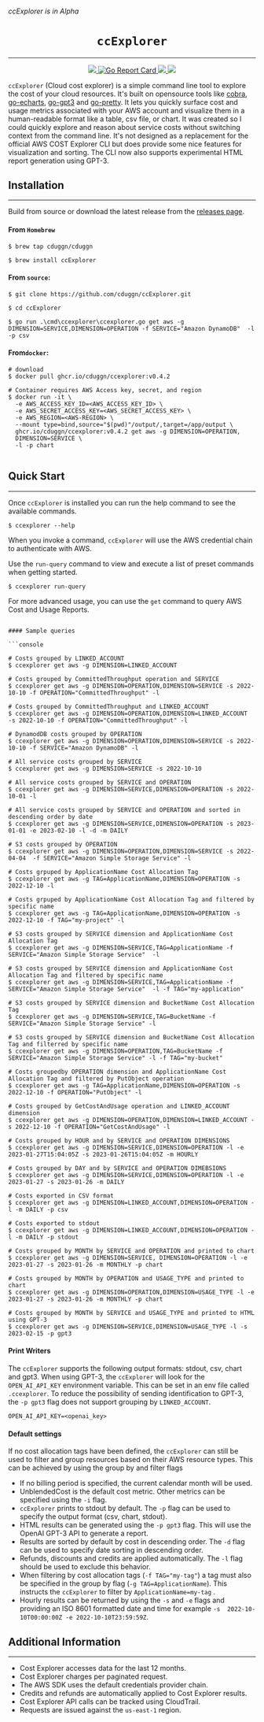 ###### ccExplorer is in Alpha

<h1 align="center"><code>ccExplorer</code></h1>

<hr>
<div align="center">
<a href="https://github.com/cduggn/ccExplorer/actions" 
alt="goreleaser status">
<img src="https://github.com/cduggn/ccExplorer/actions/workflows/release.yml/badge.svg">
</a>
<a href="https://goreportcard.com/report/github.com/cduggn/ccexplorer">
    <img src="https://goreportcard.com/badge/github.com/cduggn/ccexplorer" alt="Go Report Card">
</a>
<a href="https://github.com/cduggn/ccExplorer/actions" 
alt="CodeQL status">
<img src="https://github.com/cduggn/ccExplorer/actions/workflows/codeql.yml/badge.svg">
</a>
<a href="https://github.com/cduggn/ccExplorer/releases" 
alt="release status">
<img src="https://img.shields.io/github/v/release/cduggn/ccExplorer">
</a>


</div>

`ccExplorer` (Cloud cost explorer) is a simple command line tool to explore the 
cost of your cloud resources. It's built on opensource tools like [cobra](https://github.com/spf13/cobra),
[go-echarts](https://github.com/go-echarts/go-echarts), [go-gpt3](https://github.com/sashabaranov/go-gpt3) and [go-pretty](https://github.com/jedib0t/go-pretty).
It lets you quickly surface cost and usage metrics associated with your AWS 
account and visualize them in a human-readable format like a table, csv file, 
or chart.  It was created so I could quickly explore and reason about service costs without switching context from the command line.
It's not designed as a replacement for the official AWS COST Explorer CLI 
but does provide some nice features for visualization and sorting. The CLI 
now also supports experimental HTML report generation using GPT-3.


Installation
------------
<hr>

Build from source or download the latest release from the [releases page](https://github.com/cduggn/ccExplorer/releases).

#### From `Homebrew`

```console
$ brew tap cduggn/cduggn

$ brew install ccExplorer
```

#### From `source`:

```console
$ git clone https://github.com/cduggn/ccExplorer.git

$ cd ccExplorer 

$ go run .\cmd\ccexplorer\ccexplorer.go get aws -g DIMENSION=SERVICE,DIMENSION=OPERATION -f SERVICE="Amazon DynamoDB"  -l -p csv
```

#### From`docker`:

```console
# download
$ docker pull ghcr.io/cduggn/ccexplorer:v0.4.2

# Container requires AWS Access key, secret, and region
$ docker run -it \
  -e AWS_ACCESS_KEY_ID=<AWS_ACCESS_KEY_ID> \
  -e AWS_SECRET_ACCESS_KEY=<AWS_SECRET_ACCESS_KEY> \
  -e AWS_REGION=<AWS-REGION> \
  --mount type=bind,source="$(pwd)"/output/,target=/app/output \
  ghcr.io/cduggn/ccexplorer:v0.4.2 get aws -g DIMENSION=OPERATION,
  DIMENSION=SERVICE \
  -l -p chart
  
```

Quick Start
-----------
<hr>

Once `ccExplorer` is installed you can run the help command to see the 
available commands.

```console
$ ccexplorer --help
```
When you invoke a command, `ccExplorer` will use the AWS 
credential chain to authenticate with AWS.

Use the `run-query` command to view and execute a list of preset commands when getting started.

```console
$ ccexplorer run-query
```

For more advanced usage, you can use the `get` command to query AWS Cost and Usage Reports.

```console

#### Sample queries

```console

# Costs grouped by LINKED_ACCOUNT 
$ ccexplorer get aws -g DIMENSION=LINKED_ACCOUNT

# Costs grouped by CommittedThroughput operation and SERVICE
$ ccexplorer get aws -g DIMENSION=OPERATION,DIMENSION=SERVICE -s 2022-10-10 -f OPERATION="CommittedThroughput" -l

# Costs grouped by CommittedThroughput and LINKED_ACCOUNT
$ ccexplorer get aws -g DIMENSION=OPERATION,DIMENSION=LINKED_ACCOUNT  -s 2022-10-10 -f OPERATION="CommittedThroughput" -l

# DynamodDB costs grouped by OPERATION
$ ccexplorer get aws -g DIMENSION=OPERATION,DIMENSION=SERVICE -s 2022-10-10 -f SERVICE="Amazon DynamoDB" -l

# All service costs grouped by SERVICE
$ ccexplorer get aws -g DIMENSION=SERVICE -s 2022-10-10

# All service costs grouped by SERVICE and OPERATION
$ ccexplorer get aws -g DIMENSION=SERVICE,DIMENSION=OPERATION -s 2022-10-01 -l

# All service costs grouped by SERVICE and OPERATION and sorted in descending order by date
$ ccexplorer get aws -g DIMENSION=SERVICE,DIMENSION=OPERATION -s 2023-01-01 -e 2023-02-10 -l -d -m DAILY

# S3 costs grouped by OPERATION 
$ ccexplorer get aws -g DIMENSION=OPERATION,DIMENSION=SERVICE -s 2022-04-04  -f SERVICE="Amazon Simple Storage Service" -l

# Costs grpuped by ApplicationName Cost Allocation Tag
$ ccexplorer get aws -g TAG=ApplicationName,DIMENSION=OPERATION -s 2022-12-10 -l

# Costs grpuped by ApplicationName Cost Allocation Tag and filtered by specific name
$ ccexplorer get aws -g TAG=ApplicationName,DIMENSION=OPERATION -s 2022-12-10 -f TAG="my-project" -l

# S3 costs grouped by SERVICE dimension and ApplicationName Cost Allocation Tag
$ ccexplorer get aws -g DIMENSION=SERVICE,TAG=ApplicationName -f SERVICE="Amazon Simple Storage Service"  -l

# S3 costs grouped by SERVICE dimension and ApplicationName Cost Allocation Tag and filtered by specific name
$ ccexplorer get aws -g DIMENSION=SERVICE,TAG=ApplicationName -f SERVICE="Amazon Simple Storage Service"  -l -f TAG="my-application"

# S3 costs grouped by SERVICE dimension and BucketName Cost Allocation Tag
$ ccexplorer get aws -g DIMENSION=SERVICE,TAG=BucketName -f SERVICE="Amazon Simple Storage Service" -l

# S3 costs grouped by SERVICE dimension and BucketName Cost Allocation Tag and filterred by specific name
$ ccexplorer get aws -g DIMENSION=OPERATION,TAG=BucketName -f SERVICE="Amazon Simple Storage Service" -l -f TAG="my-bucket"

# Costs groupedby OPERATION dimension and ApplicationName Cost Allocation Tag and filtered by PutObject operation
$ ccexplorer get aws -g TAG=ApplicationName,DIMENSION=OPERATION -s 2022-12-10 -f OPERATION="PutObject" -l

# Costs grouped by GetCostAndUsage operation and LINKED_ACCOUNT dimension
$ ccexplorer get aws -g DIMENSION=OPERATION,DIMENSION=LINKED_ACCOUNT -s 2022-12-10 -f OPERATION="GetCostAndUsage" -l

# Costs grouped by HOUR and by SERVICE and OPERATION DIMENSIONS
$ ccexplorer get aws -g DIMENSION=SERVICE,DIMENSION=OPERATION -l -e 2023-01-27T15:04:05Z -s 2023-01-26T15:04:05Z -m HOURLY

# Costs grouped by DAY and by SERVICE and OPERATION DIMEBSIONS
$ ccexplorer get aws -g DIMENSION=SERVICE,DIMENSION=OPERATION -l -e 2023-01-27 -s 2023-01-26 -m DAILY

# Costs exported in CSV format
$ ccexplorer get aws -g DIMENSION=LINKED_ACCOUNT,DIMENSION=OPERATION -l -m DAILY -p csv

# Costs exported to stdout
$ ccexplorer get aws -g DIMENSION=LINKED_ACCOUNT,DIMENSION=OPERATION -l -m DAILY -p stdout

# Costs grouped by MONTH by SERVICE and OPERATION and printed to chart
$ ccexplorer get aws -g DIMENSION=SERVICE, DIMENSION=OPERATION -l -e 2023-01-27 -s 2023-01-26 -m MONTHLY -p chart

# Costs grouped by MONTH by OPERATION and USAGE_TYPE and printed to chart
$ ccexplorer get aws -g DIMENSION=OPERATION,DIMENSION=USAGE_TYPE -l -e 2023-01-27 -s 2023-01-26 -m MONTHLY -p chart

# Costs grouped by MONTH by SERVICE and USAGE_TYPE and printed to HTML using GPT-3
$ ccexplorer get aws -g DIMENSION=SERVICE,DIMENSION=USAGE_TYPE -l -s 2023-02-15 -p gpt3

```

#### Print Writers
The `ccExplorer` supports the following output formats: stdout, csv, chart 
and gpt3. When using GPT-3, the `ccExplorer` will look for the 
`OPEN_AI_API_KEY` environment variable. This can be set in an env file 
called `.ccexplorer`. To reduce the possibility of sending identification 
to GPT-3, the `-p gpt3` flag does not support grouping by `LINKED_ACCOUNT`.

```.ccexplorer
OPEN_AI_API_KEY=<openai_key>
````


#### Default settings
If no cost allocation tags have been defined, the  `ccExplorer` can still be 
used to filter and group resources based on their 
AWS resource types. This can be achieved by using the group by and filter 
flags 

- If no billing period is specified, the current calendar month will be used. 
- UnblendedCost is the default cost metric. Other metrics can be specified 
  using the `-i` flag.
- `ccExplorer` prints to stdout by default. The `-p` flag can be used to 
  specify the output format (csv, chart, stdout).
- HTML results can be generated using the `-p gpt3` flag. This will use the 
  OpenAI GPT-3 API to generate a report. 
- Results are sorted by default by cost in descending order. The `-d` flag 
  can be used to specify date sorting in descending order.
- Refunds, discounts and credits are applied automatically. The `-l` flag 
  should be used to exclude this behavior.
- When filtering by cost allocation tags (`-f TAG="my-tag"`) a tag must also 
  be specified in the group by flag (`-g TAG=ApplicationName`). This 
  instructs the `ccExplorer` to filter by `ApplicationName=my-tag` .
- Hourly results can be returned by using the `-s` and `-e` flags and 
  providing an ISO 8601 formatted date and time for example `-s 
  2022-10-10T00:00:00Z -e 2022-10-10T23:59:59Z`. 
  

## Additional Information
<hr>

- Cost Explorer accesses data for the last 12 months.
- Cost Explorer charges per paginated request.
- The AWS SDK uses the default credentials provider chain.
- Credits and refunds are automatically applied to Cost Explorer results.
- Cost Explorer API calls can be tracked using CloudTrail. 
- Requests are issued against the `us-east-1` region.
